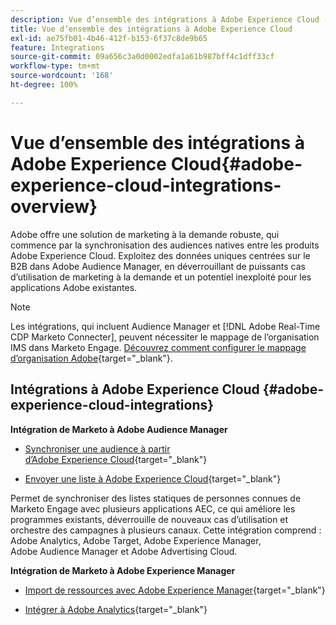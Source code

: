 ```yaml
---
description: Vue d’ensemble des intégrations à Adobe Experience Cloud - Documents Marketo - Documentation du produit
title: Vue d’ensemble des intégrations à Adobe Experience Cloud
exl-id: ae75fb01-4b46-412f-b153-6f37c8de9b65
feature: Integrations
source-git-commit: 09a656c3a0d0002edfa1a61b987bff4c1dff33cf
workflow-type: tm+mt
source-wordcount: '168'
ht-degree: 100%

---
```


# Vue d’ensemble des intégrations à Adobe Experience Cloud{#adobe-experience-cloud-integrations-overview}

Adobe offre une solution de marketing à la demande robuste, qui commence par la synchronisation des audiences natives entre les produits Adobe Experience Cloud. Exploitez des données uniques centrées sur le B2B dans Adobe Audience Manager, en déverrouillant de puissants cas d’utilisation de marketing à la demande et un potentiel inexploité pour les applications Adobe existantes.

>[!NOTE]
>
>Les intégrations, qui incluent Audience Manager et [!DNL Adobe Real-Time CDP Marketo Connecter], peuvent nécessiter le mappage de l’organisation IMS dans Marketo Engage. [Découvrez comment configurer le mappage d’organisation Adobe](/help/marketo/product-docs/adobe-experience-cloud-integrations/set-up-adobe-organization-mapping.md){target="_blank"}.

## Intégrations à Adobe Experience Cloud {#adobe-experience-cloud-integrations}

**Intégration de Marketo à Adobe Audience Manager**

* [Synchroniser une audience à partir d’Adobe Experience Cloud](/help/marketo/product-docs/adobe-experience-cloud-integrations/sync-an-audience-from-adobe-experience-cloud.md){target="_blank"}

* [Envoyer une liste à Adobe Experience Cloud](/help/marketo/product-docs/core-marketo-concepts/smart-lists-and-static-lists/static-lists/send-a-list-to-adobe-experience-cloud.md){target="_blank"}

Permet de synchroniser des listes statiques de personnes connues de Marketo Engage avec plusieurs applications AEC, ce qui améliore les programmes existants, déverrouille de nouveaux cas d’utilisation et orchestre des campagnes à plusieurs canaux. Cette intégration comprend : Adobe Analytics, Adobe Target, Adobe Experience Manager, Adobe Audience Manager et Adobe Advertising Cloud.

**Intégration de Marketo à Adobe Experience Manager**

* [Import de ressources avec Adobe Experience Manager](/help/marketo/product-docs/adobe-experience-cloud-integrations/importing-assets-with-adobe-experience-manager.md){target="_blank"}

* [Intégrer à Adobe Analytics](/help/marketo/product-docs/web-personalization/reporting-for-web-personalization/web-analytics-integrations/integrate-with-adobe-analytics.md){target="_blank"}
